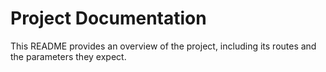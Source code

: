 # Project Documentation

This README provides an overview of the project, including its routes and the parameters they expect.
